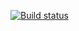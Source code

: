 [![Build status](https://ci.appveyor.com/api/projects/status/a1hngd6m2p138dbd?svg=true)](https://ci.appveyor.com/project/daniilschmelzer/api-hw-2t242)
